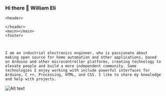 ### Hi there 👋 William Elí


  <body>
  
    <header>
    
    </header>
    <main></main>
    <footer>
   
    
    
    I am an industrial electronics engineer, who is passionate about making open source for home automation and other applications, based on Arduino and other microcontroller platforms, creating technology to elevate people and build a more independent community. Some technologies I enjoy working with include powerful interfaces for Arduino, C ++, Processing, HTML, and CSS. I like to share my knowledge and help with projects.
</footer>

 ![Alt text]( https://github.com/ramun9533/Pagina-de-Presentacion/blob/main/istockphhoto-539366652-1024x1024.jpg)

  </body>




